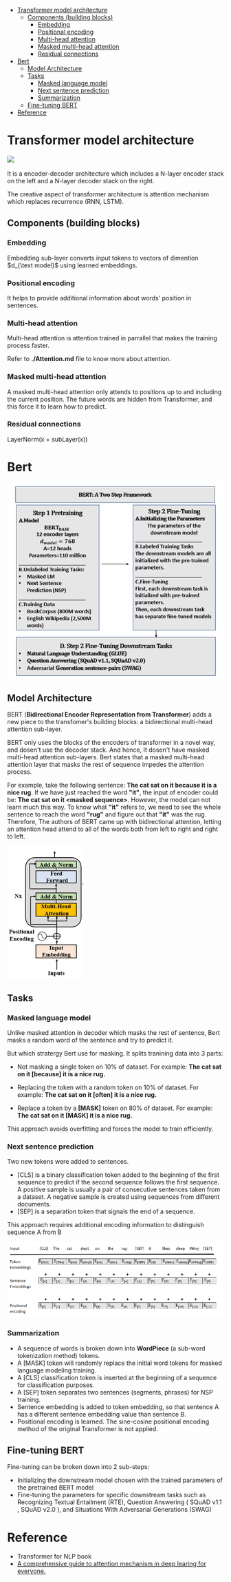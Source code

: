 - [Transformer model architecture](#transformer-model-architecture)
  - [Components (building blocks)](#components-building-blocks)
    - [Embedding](#embedding)
    - [Positional encoding](#positional-encoding)
    - [Multi-head attention](#multi-head-attention)
    - [Masked multi-head attention](#masked-multi-head-attention)
    - [Residual connections](#residual-connections)
- [Bert](#bert)
  - [Model Architecture](#model-architecture)
  - [Tasks](#tasks)
    - [Masked language model](#masked-language-model)
    - [Next sentence prediction](#next-sentence-prediction)
    - [Summarization](#summarization)
  - [Fine-tuning BERT](#fine-tuning-bert)
- [Reference](#reference)
# Transformer model architecture 
![](https://www.researchgate.net/publication/342045332/figure/fig2/AS:900500283215874@1591707406300/Transformer-Model-Architecture-Transformer-Architecture-26-is-parallelized-for-seq2seq.png)

It is a encoder-decoder architecture which includes a N-layer encoder stack on the left and a N-layer decoder stack on the right.

The creative aspect of transformer architecture is attention mechanism which replaces recurrence (RNN, LSTM).
## Components (building blocks)

### Embedding 
Embedding sub-layer converts input tokens to vectors of dimention $d_{\text model}$ using learned embeddings.
### Positional encoding 
It helps to provide additional information about words' position in sentences.
### Multi-head attention 
Multi-head attention is attention trained in parrallel that makes the training process faster.

Refer to **./Attention.md** file to know more about attention.
### Masked multi-head attention 
A masked multi-head attention only attends to positions up to and including the current position. The future words are hidden from Transformer, and this force it to learn how to predict.
### Residual connections 
LayerNorm(x + subLayer(x))
# Bert
![](../Images/Bert_framework.png)
## Model Architecture

BERT (**Bidirectional Encoder Representation from Transformer**) adds a new piece to the transfomer's building blocks: a bidirectional multi-head attention sub-layer. 

BERT only uses the blocks of the encoders of transformer in a novel way, and dosen't use the decoder stack. And hence, It dosen't have masked multi-head attention sub-layers. Bert states that a masked multi-head attention layer that masks the rest of sequence impedes the attention process.

For example, take the following sentence: **The cat sat on it because it is a nice rug**. If we have just reached the word **"it"**, the input of encoder could be: **The cat sat on it \<masked sequence>**. However, the model can not learn much this way. To know what **"it"** refers to, we need to see the whole sentence to reach the word **"rug"** and figure out that **"it"** was the rug. Therefore, The authors of BERT came up with bidirectional attention, letting an attention head attend to all of the words both from left to right and right to left.

![](../Images/Encoder_layer.png)
## Tasks
### Masked language model 
Unlike masked attention in decoder which masks the rest of sentence, Bert masks a random word of the sentence and try to predict it.

But which stratergy Bert use for masking. It splits tranining data into 3 parts:
- Not masking a single token on 10% of dataset. For example: **The cat sat on it [because] it is a nice rug.**

- Replacing the token with a random token on 10% of dataset. For example: **The cat sat on it [often] it is a nice rug.**

- Replace a token by a **[MASK]** token on 80% of dataset. For example: **The cat sat on it [MASK] it is a nice rug.**

This approach avoids overfitting and forces the model to train efficiently.

### Next sentence prediction
Two new tokens were added to sentences. 
- [CLS] is a binary classification token added to the beginning of the first sequence to predict if the second sequence follows the first sequence. A positive sample is usually a pair of consecutive sentences taken from a dataset. A negative sample is created using sequences from different documents.
- [SEP] is a separation token that signals the end of a sequence.

This approach requires additional encoding information to distinguish sequence A from B

![](../Images/Inputs_embedding.png)

### Summarization
- A sequence of words is broken down into **WordPiece** (a sub-word tokenization method) tokens.
- A [MASK] token will randomly replace the initial word tokens for masked language modeling training.
- A [CLS] classification token is inserted at the beginning of a sequence for classification purposes.
- A [SEP] token separates two sentences (segments, phrases) for NSP training.
- Sentence embedding is added to token embedding, so that sentence A has a different sentence embedding value than sentence B.
- Positional encoding is learned. The sine-cosine positional encoding method of the original Transformer is not applied.
## Fine-tuning BERT
Fine-tuning can be broken down into 2 sub-steps:
- Initializing the downstream model chosen with the trained parameters of the pretrained BERT model
- Fine-tuning the parameters for specific downstream tasks such as Recognizing Textual Entailment (RTE), Question Answering ( SQuAD v1.1 , SQuAD v2.0 ), and Situations With Adversarial Generations (SWAG)
# Reference 
- Transformer for NLP book
- [A comprehensive guide to attention mechanism in deep learing for everyone.](https://www.analyticsvidhya.com/blog/2019/11/comprehensive-guide-attention-mechanism-deep-learning/#h2_1)